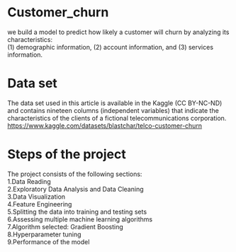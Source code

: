# Customer_churn
we build a model to predict how likely a customer will churn by analyzing its characteristics:<br/> (1) demographic information, (2) account information, and (3) services information.
# Data set
The data set used in this article is available in the Kaggle (CC BY-NC-ND) and contains nineteen columns (independent variables) that indicate the characteristics of the clients of a fictional telecommunications corporation. https://www.kaggle.com/datasets/blastchar/telco-customer-churn 
# Steps of the project
The project consists of the following sections:
<br/> 1.Data Reading
<br/> 2.Exploratory Data Analysis and Data Cleaning
<br/> 3.Data Visualization
<br/> 4.Feature Engineering
<br/> 5.Splitting the data into training and testing sets
<br/> 6.Assessing multiple machine learning algorithms
<br/> 7.Algorithm selected: Gradient Boosting
<br/> 8.Hyperparameter tuning
<br/> 9.Performance of the model
